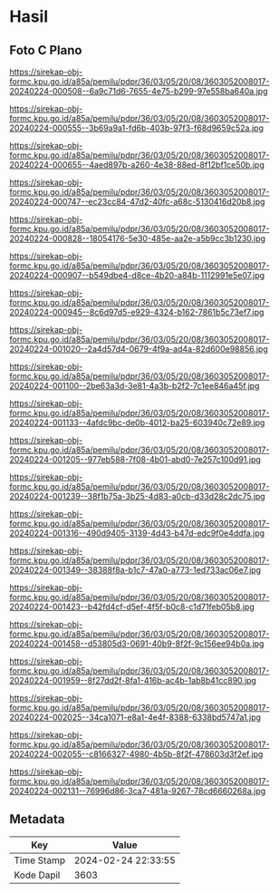 # Hasil

## Foto C Plano

https://sirekap-obj-formc.kpu.go.id/a85a/pemilu/pdpr/36/03/05/20/08/3603052008017-20240224-000508--6a9c71d6-7655-4e75-b299-97e558ba640a.jpg

https://sirekap-obj-formc.kpu.go.id/a85a/pemilu/pdpr/36/03/05/20/08/3603052008017-20240224-000555--3b69a9a1-fd6b-403b-97f3-f68d9659c52a.jpg

https://sirekap-obj-formc.kpu.go.id/a85a/pemilu/pdpr/36/03/05/20/08/3603052008017-20240224-000655--4aed897b-a260-4e38-88ed-8f12bf1ce50b.jpg

https://sirekap-obj-formc.kpu.go.id/a85a/pemilu/pdpr/36/03/05/20/08/3603052008017-20240224-000747--ec23cc84-47d2-40fc-a68c-5130416d20b8.jpg

https://sirekap-obj-formc.kpu.go.id/a85a/pemilu/pdpr/36/03/05/20/08/3603052008017-20240224-000828--18054176-5e30-485e-aa2e-a5b9cc3b1230.jpg

https://sirekap-obj-formc.kpu.go.id/a85a/pemilu/pdpr/36/03/05/20/08/3603052008017-20240224-000907--b549dbe4-d8ce-4b20-a84b-1112991e5e07.jpg

https://sirekap-obj-formc.kpu.go.id/a85a/pemilu/pdpr/36/03/05/20/08/3603052008017-20240224-000945--8c6d97d5-e929-4324-b162-7861b5c73ef7.jpg

https://sirekap-obj-formc.kpu.go.id/a85a/pemilu/pdpr/36/03/05/20/08/3603052008017-20240224-001020--2a4d57d4-0679-4f9a-ad4a-82d600e98856.jpg

https://sirekap-obj-formc.kpu.go.id/a85a/pemilu/pdpr/36/03/05/20/08/3603052008017-20240224-001100--2be63a3d-3e81-4a3b-b2f2-7c1ee846a45f.jpg

https://sirekap-obj-formc.kpu.go.id/a85a/pemilu/pdpr/36/03/05/20/08/3603052008017-20240224-001133--4afdc9bc-de0b-4012-ba25-603940c72e89.jpg

https://sirekap-obj-formc.kpu.go.id/a85a/pemilu/pdpr/36/03/05/20/08/3603052008017-20240224-001205--977eb588-7f08-4b01-abd0-7e257c100d91.jpg

https://sirekap-obj-formc.kpu.go.id/a85a/pemilu/pdpr/36/03/05/20/08/3603052008017-20240224-001239--38f1b75a-3b25-4d83-a0cb-d33d28c2dc75.jpg

https://sirekap-obj-formc.kpu.go.id/a85a/pemilu/pdpr/36/03/05/20/08/3603052008017-20240224-001316--490d9405-3139-4d43-b47d-edc9f0e4ddfa.jpg

https://sirekap-obj-formc.kpu.go.id/a85a/pemilu/pdpr/36/03/05/20/08/3603052008017-20240224-001349--38388f8a-b1c7-47a0-a773-1ed733ac06e7.jpg

https://sirekap-obj-formc.kpu.go.id/a85a/pemilu/pdpr/36/03/05/20/08/3603052008017-20240224-001423--b42fd4cf-d5ef-4f5f-b0c8-c1d71feb05b8.jpg

https://sirekap-obj-formc.kpu.go.id/a85a/pemilu/pdpr/36/03/05/20/08/3603052008017-20240224-001458--d53805d3-0691-40b9-8f2f-9c156ee94b0a.jpg

https://sirekap-obj-formc.kpu.go.id/a85a/pemilu/pdpr/36/03/05/20/08/3603052008017-20240224-001959--8f27dd2f-8fa1-416b-ac4b-1ab8b41cc890.jpg

https://sirekap-obj-formc.kpu.go.id/a85a/pemilu/pdpr/36/03/05/20/08/3603052008017-20240224-002025--34ca1071-e8a1-4e4f-8388-6338bd5747a1.jpg

https://sirekap-obj-formc.kpu.go.id/a85a/pemilu/pdpr/36/03/05/20/08/3603052008017-20240224-002055--c8166327-4980-4b5b-8f2f-478603d3f2ef.jpg

https://sirekap-obj-formc.kpu.go.id/a85a/pemilu/pdpr/36/03/05/20/08/3603052008017-20240224-002131--76996d86-3ca7-481a-9267-78cd6660268a.jpg


## Metadata

| Key        | Value               |
| ---------- | ------------------- |
| Time Stamp | 2024-02-24 22:33:55 |
| Kode Dapil | 3603                |



